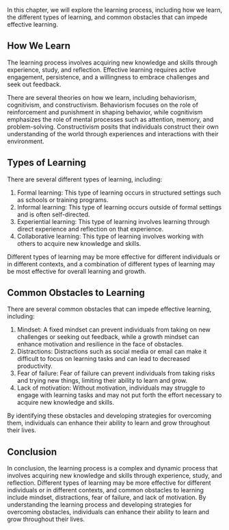 
In this chapter, we will explore the learning process, including how we learn, the different types of learning, and common obstacles that can impede effective learning.

How We Learn
------------

The learning process involves acquiring new knowledge and skills through experience, study, and reflection. Effective learning requires active engagement, persistence, and a willingness to embrace challenges and seek out feedback.

There are several theories on how we learn, including behaviorism, cognitivism, and constructivism. Behaviorism focuses on the role of reinforcement and punishment in shaping behavior, while cognitivism emphasizes the role of mental processes such as attention, memory, and problem-solving. Constructivism posits that individuals construct their own understanding of the world through experiences and interactions with their environment.

Types of Learning
-----------------

There are several different types of learning, including:

1. Formal learning: This type of learning occurs in structured settings such as schools or training programs.
2. Informal learning: This type of learning occurs outside of formal settings and is often self-directed.
3. Experiential learning: This type of learning involves learning through direct experience and reflection on that experience.
4. Collaborative learning: This type of learning involves working with others to acquire new knowledge and skills.

Different types of learning may be more effective for different individuals or in different contexts, and a combination of different types of learning may be most effective for overall learning and growth.

Common Obstacles to Learning
----------------------------

There are several common obstacles that can impede effective learning, including:

1. Mindset: A fixed mindset can prevent individuals from taking on new challenges or seeking out feedback, while a growth mindset can enhance motivation and resilience in the face of obstacles.
2. Distractions: Distractions such as social media or email can make it difficult to focus on learning tasks and can lead to decreased productivity.
3. Fear of failure: Fear of failure can prevent individuals from taking risks and trying new things, limiting their ability to learn and grow.
4. Lack of motivation: Without motivation, individuals may struggle to engage with learning tasks and may not put forth the effort necessary to acquire new knowledge and skills.

By identifying these obstacles and developing strategies for overcoming them, individuals can enhance their ability to learn and grow throughout their lives.

Conclusion
----------

In conclusion, the learning process is a complex and dynamic process that involves acquiring new knowledge and skills through experience, study, and reflection. Different types of learning may be more effective for different individuals or in different contexts, and common obstacles to learning include mindset, distractions, fear of failure, and lack of motivation. By understanding the learning process and developing strategies for overcoming obstacles, individuals can enhance their ability to learn and grow throughout their lives.
